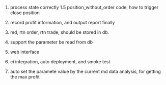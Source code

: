 
1. process state correctly
1.5 position_without_order code, 
    how to trigger close position

2. record profit information, and output report finally

3. md, rtn order, rtn trade, should be stored in db.

4. support the parameter be read from db

10. web interface

20. ci integration, auto deployment, and smoke test

30. auto set the paramete value by the current md data analysis, for getting the max profit